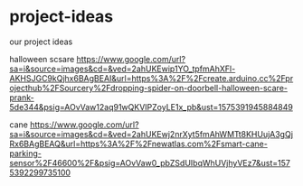 # project-ideas
 our project ideas

halloween scsare
https://www.google.com/url?sa=i&source=images&cd=&ved=2ahUKEwip1YO_tpfmAhXFl-AKHSJGC9kQjhx6BAgBEAI&url=https%3A%2F%2Fcreate.arduino.cc%2Fprojecthub%2FSourcery%2Fdropping-spider-on-doorbell-halloween-scare-prank-5de344&psig=AOvVaw12aq91wQKVIPZoyLE1x_pb&ust=1575391945884849

cane
https://www.google.com/url?sa=i&source=images&cd=&ved=2ahUKEwj2nrXyt5fmAhWMTt8KHUujA3gQjRx6BAgBEAQ&url=https%3A%2F%2Fnewatlas.com%2Fsmart-cane-parking-sensor%2F46600%2F&psig=AOvVaw0_pbZSdUIbqWhUVjhyVEz7&ust=1575392299735100
